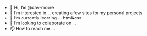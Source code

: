 - 👋 Hi, I’m @dav-moore
- 👀 I’m interested in ... creating a few sites for my personal projects
- 🌱 I’m currently learning ... html&css
- 💞️ I’m looking to collaborate on ...
- 📫 How to reach me ...

<!---
dav-moore/dav-moore is a ✨ special ✨ repository because its `README.md` (this file) appears on your GitHub profile.
You can click the Preview link to take a look at your changes.
--->
